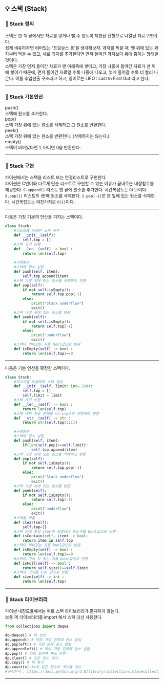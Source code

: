 ## 💡 스택 (Stack)  
### 📌 Stack 정의  
스택은 한 쪽 끝에서만 자료를 넣거나 뺄 수 있도록 제한된 선형으로 나열된 자료구조이다.  
쉽게 비유하자면 비어있는 '프링글스 통'을 생각해보자. 
과자를 먹을 때, 맨 위에 있는 과자부터 먹을 수 있고, 새로 과자를 추가한다면 먼저 들어간 과자보다 위에 쌓이는 형태일 것이다.    
스택은 가장 먼저 들어간 자료가 맨 아래쪽에 쌓이고, 가장 나중에 들어간 자료가 맨 위에 쌓이기 때문에, 먼저 들어간 자료일 수록 나중에 나오고, 늦게 들어갈 수록 더 빨리 나온다. 이를 후입선출 구조라고 하고, 영어로는 LIFO : Last In First Out 라고 한다.  
***
### 📌 Stack 기본연산  
push()  
스택에 원소를 추가한다.  
pop()  
스택 가장 위에 있는 원소를 삭제하고 그 원소를 반환한다.  
peek()  
스택 가장 위에 있는 원소를 반환한다. (삭제하지는 않는다.)  
empty()  
스택이 비어있다면 1, 아니면 0을 반환한다.  
***
### 📌 Stack 구현  
파이썬에서는 스택을 리스트 또는 연결리스트로 구현한다.  
파이썬은 C언어와 다르게 단순 리스트로 구현할 수 있는 이유가 끝내주는 내장함수를 제공한다. 
`S.append()` 리스트 맨 끝에 원소를 추가한다. 시간복잡도는 `O(1)`이다.  
`S.pop(i)` 리스트의 i번째 원소를 삭제한다. `S.pop(-1)`은 맨 앞에 있는 원소를 삭제한다. 시간복잡도는 마찬가지로 `O(1)`이다.  
***
다음은 가장 기본의 연산을 가지는 스택이다.  

```python
class Stack:
    #리스트를 이용한 스택 구현
    def __init__(self):
        self.top = []
    #스택 크기 반환
    def __len__(self) -> bool :
        return len(self.top)
    
    #구현함수
    #스택에 원소 삽입
    def push(self, item):
        self.top.append(item)
    #스택 가장 위에 있는 원소를 삭제하고 반환   
    def pop(self):
        if not self.isEmpty():
            return self.top.pop(-1)
        else:
            print("Stack underflow")
            exit()
    #스택 가장 위에 있는 원소를 반환
    def peek(self):
        if not self.isEmpty():
            return self.top[-1]
        else:
            print("underflow")
            exit()
    #스택이 비어있는 지를 bool값으로 반환
    def isEmpty(self) -> bool :
        return len(self.top)==0
```
***
다음은 기본 연산을 확장한 스택이다.  
```python
class Stack:
    #리스트를 이용하여 스택 생성
    def __init__(self, limit: int= 100):
        self.top = []
        self.limit = limit
    #스택 크기 반환
    def __len__(self) -> bool :
        return len(self.top)
    #스택 내부 자료 전체를 string으로 변환하여 반환
    def __str__(self) -> str :
        return str(self.top[::1])

    #구현함수
    #스택에 원소 삽입
    def push(self, item):
        if(len(self.pop)>=self.limit):
            self.top.append(item)
    #스택 가장 위에 있는 원소를 삭제하고 반환
    def pop(self):
        if not self.isEmpty():
            return self.top.pop(-1)
        else:
            print("Stack underflow")
            exit()
    #스택 가장 위에 있는 원소를 반환
    def peek(self):
        if not self.isEmpty():
            return self.top[-1]
        else:
            print("underflow")
            exit()
    #스택을 비움
    def clear(self):
        self.top=[]
    #스택 안에 특정 item이 포함되어 있는지를 bool값으로 반환
    def isContain(self, item) -> bool:
        return item in self.top
    #스택이 비어있는 지를 bool값으로 반환
    def isEmpty(self) -> bool :
        return len(self.top)==0
    #스택이 가득 차 있는 지를 bool값으로 반환
    def isFull(self) -> bool :
        return self.size()==self.limit
    #스택의 크기를 int 값으로 반환 
    def size(self) -> int :
        return len(self.top)
```
***
### 📌 Stack 라이브러리  
파이썬 내장모듈에서는 따로 스택 라이브러리가 존재하지 않는다.  
보통 덱 라이브러리를 import 해서 스택 대신 사용한다.    
```python
from collections import deque

dq=deque() # 덱 생성
dq.append() # 덱의 가장 왼쪽에 원소 삽입
dq.popleft() # 가장 왼쪽 원소 반환
dq.appendleft() # 덱의 가장 왼쪽에 원소 삽입
dp.pop() # 가장 오른쪽 원소 반환
dp.clear() # 모든 원소 제거
dp.copy() # 덱 복사
dp.count(x) #x와 같은 원소의 개수를 계산
#공식문서 : https://docs.python.org/3.8/library/collections.html#collections.deque
```
***

